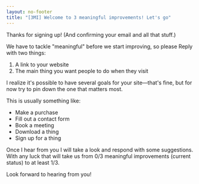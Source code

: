 ```yaml
---
layout: no-footer
title: "[3MI] Welcome to 3 meaningful improvements! Let's go"
---
```


Thanks for signing up! (And confirming your email and all that stuff.)

We have to tackle "meaningful" before we start improving, so please Reply with two things:

1. A link to your website
2. The main thing you want people to do when they visit

I realize it's possible to have several goals for your site—that's fine, but for now try to pin down the one that matters most.

This is usually something like:

- Make a purchase
- Fill out a contact form
- Book a meeting
- Download a thing
- Sign up for a thing

Once I hear from you I will take a look and respond with some suggestions. With any luck that will take us from 0/3 meaningful improvements (current status) to at least 1/3.

Look forward to hearing from you!

